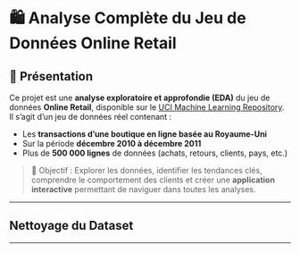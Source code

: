 # 🛍️ Analyse Complète du Jeu de Données Online Retail

## 📌 Présentation

Ce projet est une **analyse exploratoire et approfondie (EDA)** du jeu de données **Online Retail**, disponible sur le [UCI Machine Learning Repository](https://archive.ics.uci.edu/ml/datasets/online+retail).  
Il s’agit d’un jeu de données réel contenant :

- Les **transactions d’une boutique en ligne basée au Royaume-Uni**
- Sur la période **décembre 2010 à décembre 2011**
- Plus de **500 000 lignes** de données (achats, retours, clients, pays, etc.)

> 🎯 Objectif : Explorer les données, identifier les tendances clés, comprendre le comportement des clients et créer une **application interactive** permettant de naviguer dans toutes les analyses.

---
## Nettoyage du Dataset
---
